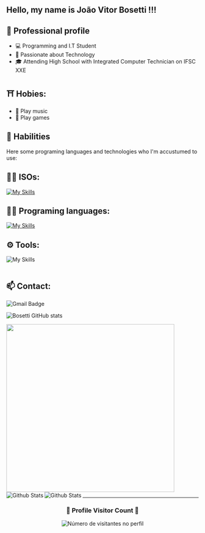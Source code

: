 ## Hello, my name is João Vitor Bosetti !!!


## 💼 Professional profile

- 💻 Programming and I.T Student
- 🌱 Passionate about Technology
- 🎓 Attending High School with Integrated Computer Technician on IFSC XXE

## ⛩️ Hobies:
- 🎵 Play music
- 🏀 Play games

## 🚀 Habilities

Here some programing languages and technologies who I'm accustumed to use:

## 👨‍💻 ISOs: 

[![My Skills](https://skillicons.dev/icons?i=linux,windows)](https://skillicons.dev)

## 👨‍💻 Programing languages: 

[![My Skills](https://skillicons.dev/icons?i=js,html,css,python)](https://skillicons.dev)

## ⚙️ Tools:

![My Skills](https://skillicons.dev/icons?i=github,vscode)<br><br>

## 📫 Contact:

![Gmail Badge](https://img.shields.io/badge/-joao.b2009@gmail.com-006bed?style=flat-square&logo=Gmail&logoColor=white&link=mailto:joao.b2009@gmail.com)


![Bosetti GitHub stats](https://github-readme-stats.vercel.app/api?username=Bosettidev&show_icons=true&theme=radical)
  <tr>
    <td>
      <div>
        <a href="https://github.com/mercur21">
        <img align="center" src="https://github-readme-stats.vercel.app/api?username=Bosettidev&show_icons=true&theme=synthwave" width="440"/>
</a>
    </td>
    <td>
      <img
        align="left"
        src="https://github-readme-stats.vercel.app/api/top-langs/?username=Bosettidev&theme=dark&hide_border=false&include_all_commits=true&count_private=true&layout=compact"
        alt="Github Stats"
      />
    </td>
    <td>
      <br />
      <img
        align="left"
        src="https://github-readme-streak-stats.herokuapp.com/?user=Bosettidev&theme=dark&hide_border=false"
        alt="Github Stats"
      />
    </td>
  </tr>
</table>

--- 

<div align="center">
  <h3><b>📍 Profile Visitor Count 📍</b></h3>
</div>

<p align="center">
  <img
    src="https://profile-counter.glitch.me/Bosettidev/count.svg"
    alt="Número de visitantes no perfil"
  />
</p>
